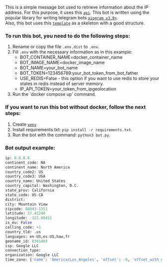 This is a simple message bot used to retrieve information about the IP address. For this purpose, it uses this [`api`](https://ipgeolocation.io/).
This bot is written using the popular library for writing telegram bots [`aiogram v3.0+`](https://github.com/aiogram/aiogram/tree/dev-3.x).  
Also, this bot uses this [`template`](https://github.com/Latand/tgbot_template_v3) as a skeleton with a good structure.

### To run this bot, you need to do the following steps:
1. Rename or copy the file `.env.dist` to `.env`.
2. Fill `.env` with the necessary information as in this example:
    - BOT_CONTAINER_NAME=docker_container_name
    - BOT_IMAGE_NAME=docker_image_name
    - BOT_NAME=your_bot_name
    - BOT_TOKEN=123456789:your_bot_token_from_bot_father
    - USE_REDIS=False - this option if you want to use redis to store your states in redis instead of server memory.
    - IP_API_TOKEN=your_token_from_ipgeolocation
3. Run the `docker compose up' command.

### If you want to run this bot without docker, follow the next steps:
1. Create [`venv`](https://docs.python.org/3/library/venv.html)
2. Install requirements.txt: `pip install -r requirements.txt`.
3. Run the bot with the command: `python3 bot.py`.

### Bot output example:

```python
ip: 8.8.8.8
continent_code: NA
continent_name: North America
country_code2: US
country_code3: USA
country_name: United States
country_capital: Washington, D.C.
state_prov: California
state_code: US-CA
district: 
city: Mountain View
zipcode: 94043-1351
latitude: 37.42240
longitude: -122.08421
is_eu: False
calling_code: +1
country_tld: .us
languages: en-US,es-US,haw,fr
geoname_id: 6301403
isp: Google LLC
connection_type: 
organization: Google LLC
time_zone: {'name': 'America/Los_Angeles', 'offset': -8, 'offset_with_dst': -7, 'current_time': '2023-08-21 11:04:38.359-0700', 'current_time_unix': 1692641078.359, 'is_dst': True, 'dst_savings': 1}
```
